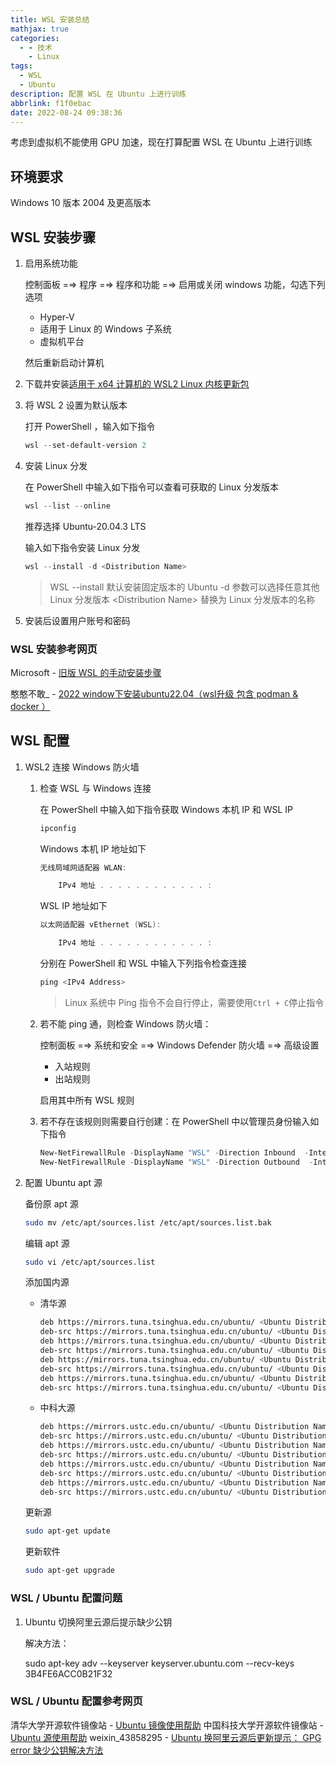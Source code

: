 ```yaml
---
title: WSL 安装总结
mathjax: true
categories:
  - - 技术
    - Linux
tags:
  - WSL
  - Ubuntu
description: 配置 WSL 在 Ubuntu 上进行训练
abbrlink: f1f0ebac
date: 2022-08-24 09:38:36
---
```


考虑到虚拟机不能使用 GPU 加速，现在打算配置 WSL 在 Ubuntu 上进行训练

## 环境要求

Windows 10 版本 2004 及更高版本

## WSL 安装步骤

1. 启用系统功能

    控制面板 =⇒ 程序 =⇒ 程序和功能 =⇒ 启用或关闭 windows 功能，勾选下列选项
    - Hyper-V
    - 适用于 Linux 的 Windows 子系统
    - 虚拟机平台

    然后重新启动计算机

2. 下载并安装[适用于 x64 计算机的 WSL2 Linux 内核更新包](https://wslstorestorage.blob.core.windows.net/wslblob/wsl_update_x64.msi)

3. 将 WSL 2 设置为默认版本

    打开 PowerShell ，输入如下指令

    ```PowerShell
    wsl --set-default-version 2
    ```

4. 安装 Linux 分发

    在 PowerShell 中输入如下指令可以查看可获取的 Linux 分发版本

    ```PowerShell
    wsl --list --online
    ```

    推荐选择 Ubuntu-20.04.3 LTS

    输入如下指令安装 Linux 分发

    ```PowerShell
    wsl --install -d <Distribution Name>
    ```

    > WSL --install 默认安装固定版本的 Ubuntu
    > -d 参数可以选择任意其他 Linux 分发版本
    > <Distribution Name\> 替换为 Linux 分发版本的名称

5. 安装后设置用户账号和密码

### WSL 安装参考网页

Microsoft - [旧版 WSL 的手动安装步骤](https://docs.microsoft.com/zh-cn/windows/wsl/install-manual)

憨憨不敢_ - [2022 window下安装ubuntu22.04（wsl升级 包含 podman & docker ）](https://blog.csdn.net/weixin_45191709/article/details/125871102)

## WSL 配置

1. WSL2 连接 Windows 防火墙

    1. 检查 WSL 与 Windows 连接

        在 PowerShell 中输入如下指令获取 Windows 本机 IP 和 WSL IP

        ```PowerShell
        ipconfig
        ```

        Windows 本机 IP 地址如下

        ```PowerShell
        无线局域网适配器 WLAN:

            IPv4 地址 . . . . . . . . . . . . :
        ```

        WSL IP 地址如下

        ```PowerShell
        以太网适配器 vEthernet (WSL):

            IPv4 地址 . . . . . . . . . . . . :
        ```

        分别在 PowerShell 和 WSL 中输入下列指令检查连接

        ```PowerShell
        ping <IPv4 Address>
        ```

        > Linux 系统中 Ping 指令不会自行停止，需要使用`Ctrl + C`停止指令

    2. 若不能 ping 通，则检查 Windows 防火墙：

        控制面板 =⇒ 系统和安全 =⇒ Windows Defender 防火墙 =⇒ 高级设置

        - 入站规则
        - 出站规则

        启用其中所有 WSL 规则

    3. 若不存在该规则则需要自行创建：在 PowerShell 中以管理员身份输入如下指令

        ```PowerShell
        New-NetFirewallRule -DisplayName "WSL" -Direction Inbound  -InterfaceAlias "vEthernet (WSL)"  -Action Allow
        New-NetFirewallRule -DisplayName "WSL" -Direction Outbound  -InterfaceAlias "vEthernet (WSL)"  -Action Allow
        ```

2. 配置 Ubuntu apt 源

    备份原 apt 源

    ```sh
    sudo mv /etc/apt/sources.list /etc/apt/sources.list.bak
    ```

    编辑 apt 源

    ```sh
    sudo vi /etc/apt/sources.list
    ```

    添加国内源

      - 清华源

        ```sh
        deb https://mirrors.tuna.tsinghua.edu.cn/ubuntu/ <Ubuntu Distribution Name> main restricted universe multiverse
        deb-src https://mirrors.tuna.tsinghua.edu.cn/ubuntu/ <Ubuntu Distribution Name> main restricted universe multiverse
        deb https://mirrors.tuna.tsinghua.edu.cn/ubuntu/ <Ubuntu Distribution Name>-updates main restricted universe multiverse
        deb-src https://mirrors.tuna.tsinghua.edu.cn/ubuntu/ <Ubuntu Distribution Name>-updates main restricted universe multiverse
        deb https://mirrors.tuna.tsinghua.edu.cn/ubuntu/ <Ubuntu Distribution Name>-backports main restricted universe multiverse
        deb-src https://mirrors.tuna.tsinghua.edu.cn/ubuntu/ <Ubuntu Distribution Name>-backports main restricted universe multiverse
        deb https://mirrors.tuna.tsinghua.edu.cn/ubuntu/ <Ubuntu Distribution Name>-security main restricted universe multiverse
        deb-src https://mirrors.tuna.tsinghua.edu.cn/ubuntu/ <Ubuntu Distribution Name>-security main restricted universe multiverse
        ```

      - 中科大源

        ```sh
        deb https://mirrors.ustc.edu.cn/ubuntu/ <Ubuntu Distribution Name> main restricted universe multiverse
        deb-src https://mirrors.ustc.edu.cn/ubuntu/ <Ubuntu Distribution Name> main restricted universe multiverse
        deb https://mirrors.ustc.edu.cn/ubuntu/ <Ubuntu Distribution Name>-security main restricted universe multiverse
        deb-src https://mirrors.ustc.edu.cn/ubuntu/ <Ubuntu Distribution Name>-security main restricted universe multiverse
        deb https://mirrors.ustc.edu.cn/ubuntu/ <Ubuntu Distribution Name>-updates main restricted universe multiverse
        deb-src https://mirrors.ustc.edu.cn/ubuntu/ <Ubuntu Distribution Name>-updates main restricted universe multiverse
        deb https://mirrors.ustc.edu.cn/ubuntu/ <Ubuntu Distribution Name>-backports main restricted universe multiverse
        deb-src https://mirrors.ustc.edu.cn/ubuntu/ <Ubuntu Distribution Name>-backports main restricted universe multiverse
        ```

    更新源

    ```sh
    sudo apt-get update
    ```

    更新软件

    ```sh
    sudo apt-get upgrade
    ```

### WSL / Ubuntu 配置问题

1. Ubuntu 切换阿里云源后提示缺少公钥

    解决方法：

    sudo apt-key adv --keyserver keyserver.ubuntu.com --recv-keys 3B4FE6ACC0B21F32

### WSL / Ubuntu 配置参考网页

清华大学开源软件镜像站 - [Ubuntu 镜像使用帮助](https://mirrors.tuna.tsinghua.edu.cn/help/ubuntu/)
中国科技大学开源软件镜像站 - [Ubuntu 源使用帮助](https://mirrors.ustc.edu.cn/help/ubuntu.html)
weixin_43858295 - [Ubuntu 换阿里云源后更新提示： GPG error 缺少公钥解决方法](https://blog.csdn.net/weixin_43858295/article/details/123959824)
